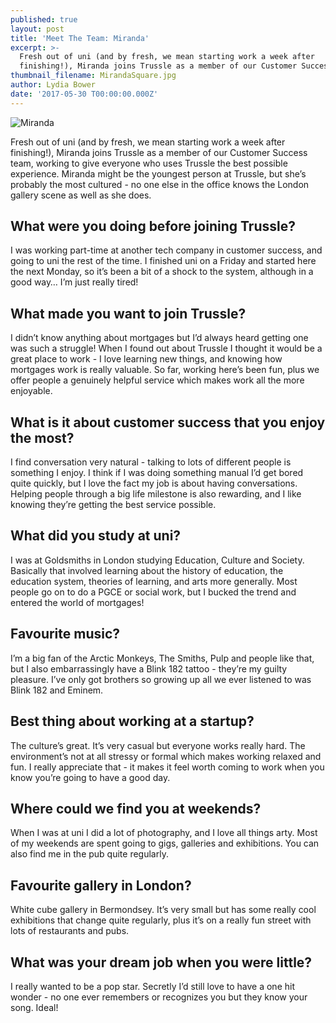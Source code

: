 ```yaml
---
published: true
layout: post
title: 'Meet The Team: Miranda'
excerpt: >-
  Fresh out of uni (and by fresh, we mean starting work a week after
  finishing!), Miranda joins Trussle as a member of our Customer Success team.  
thumbnail_filename: MirandaSquare.jpg
author: Lydia Bower
date: '2017-05-30 T00:00:00.000Z'
---
```

![Miranda]({{site.baseurl}}/images/post_images/Miranda.jpg)

Fresh out of uni (and by fresh, we mean starting work a week after finishing!), Miranda joins Trussle as a member of our Customer Success team, working to give everyone who uses Trussle the best possible experience. Miranda might be the youngest person at Trussle, but she’s probably the most cultured - no one else in the office knows the London gallery scene as well as she does. 

## What were you doing before joining Trussle?
I was working part-time at another tech company in customer success, and going to uni the rest of the time. I finished uni on a Friday and started here the next Monday, so it’s been a bit of a shock to the system, although in a good way… I’m just really tired!  

## What made you want to join Trussle?
I didn’t know anything about mortgages but I’d always heard getting one was such a struggle! When I found out about Trussle I thought it would be a great place to work - I love learning new things, and knowing how mortgages work is really valuable. So far, working here’s been fun, plus we offer people a genuinely helpful service which makes work all the more enjoyable. 

## What is it about customer success that you enjoy the most?
I find conversation very natural - talking to lots of different people is something I enjoy. I think if I was doing something manual I’d get bored quite quickly, but I love the fact my job is about having conversations. Helping people through a big life milestone is also rewarding, and I like knowing they’re getting the best service possible. 

## What did you study at uni?
I was at Goldsmiths in London studying Education, Culture and Society. Basically that involved learning about the history of education, the education system, theories of learning, and arts more generally. Most people go on to do a PGCE or social work, but I bucked the trend and entered the world of mortgages!

## Favourite music?
I’m a big fan of the Arctic Monkeys, The Smiths, Pulp and people like that, but I also embarrassingly have a Blink 182 tattoo - they’re my guilty pleasure. I’ve only got brothers so growing up all we ever listened to was Blink 182 and Eminem. 

## Best thing about working at a startup?
The culture’s great. It’s very casual but everyone works really hard. The environment’s not at all stressy or formal which makes working relaxed and fun. I really appreciate that - it makes it feel worth coming to work when you know you’re going to have a good day. 

## Where could we find you at weekends?
When I was at uni I did a lot of photography, and I love all things arty. Most of my weekends are spent going to gigs, galleries and exhibitions. You can also find me in the pub quite regularly. 

## Favourite gallery in London?
White cube gallery in Bermondsey. It’s very small but has some really cool exhibitions that change quite regularly, plus it’s on a really fun street with lots of restaurants and pubs.

## What was your dream job when you were little?
I really wanted to be a pop star. Secretly I’d still love to have a one hit wonder - no one ever remembers or recognizes you but they know your song. Ideal!  
